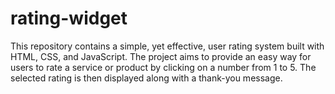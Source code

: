 # rating-widget
This repository contains a simple, yet effective, user rating system built with HTML, CSS, and JavaScript. The project aims to provide an easy way for users to rate a service or product by clicking on a number from 1 to 5. The selected rating is then displayed along with a thank-you message.
